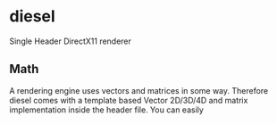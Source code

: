 # diesel

Single Header DirectX11 renderer

## Math
A rendering engine uses vectors and matrices in some way. Therefore diesel comes with a 
template based Vector 2D/3D/4D and matrix implementation inside the header file. 
You can easily 
